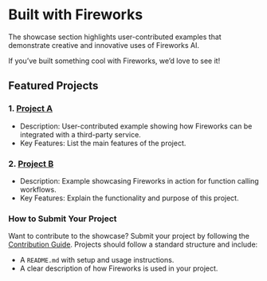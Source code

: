 # Built with Fireworks

The showcase section highlights user-contributed examples that demonstrate creative and innovative uses of Fireworks AI.

If you’ve built something cool with Fireworks, we’d love to see it!

## Featured Projects

### 1. **[Project A](./project_a/README.md)**
   - Description: User-contributed example showing how Fireworks can be integrated with a third-party service.
   - Key Features: List the main features of the project.

### 2. **[Project B](./project_b/README.md)**
   - Description: Example showcasing Fireworks in action for function calling workflows.
   - Key Features: Explain the functionality and purpose of this project.

### How to Submit Your Project

Want to contribute to the showcase? Submit your project by following the [Contribution Guide](../Contribution.md). Projects should follow a standard structure and include:
- A `README.md` with setup and usage instructions.
- A clear description of how Fireworks is used in your project.

